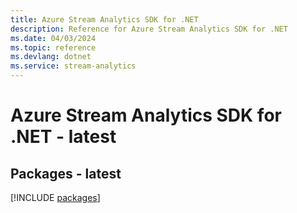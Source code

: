 ```yaml
---
title: Azure Stream Analytics SDK for .NET
description: Reference for Azure Stream Analytics SDK for .NET
ms.date: 04/03/2024
ms.topic: reference
ms.devlang: dotnet
ms.service: stream-analytics
---
```

# Azure Stream Analytics SDK for .NET - latest
## Packages - latest
[!INCLUDE [packages](stream-analytics-index.md)]